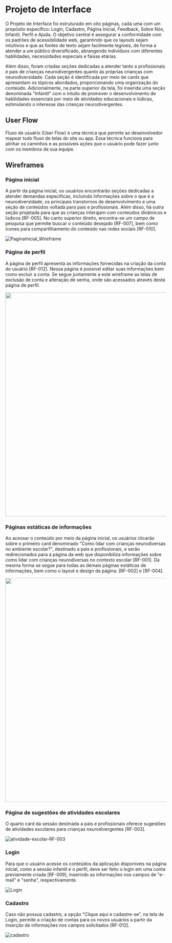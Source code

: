 
# Projeto de Interface

O Projeto de Interface foi estruturado em oito páginas, cada uma com um propósito específico: Login, Cadastro, Página Inicial, Feedback, Sobre Nós, Infantil, Perfil e Ajuda. O objetivo central é assegurar a conformidade com os padrões de acessibilidade web, garantindo que os layouts sejam intuitivos e que as fontes de texto sejam facilmente legíveis, de forma a atender a um público diversificado, abrangendo indivíduos com diferentes habilidades, necessidades especiais e faixas etárias.

Além disso, foram criadas seções dedicadas a atender tanto a profissionais e pais de crianças neurodivergentes quanto às próprias crianças com neurodiversidade. Cada seção é identificada por meio de cards que apresentam os tópicos abordados, proporcionando uma organização do conteúdo. Adicionalmente, na parte superior da tela, foi inserida uma seção denominada "Infantil" com o intuito de promover o desenvolvimento de habilidades essenciais por meio de atividades educacionais e lúdicas, estimulando o interesse das crianças neurodivergentes.

## User Flow

Fluxo de usuário (User Flow) é uma técnica que permite ao desenvolvedor mapear todo fluxo de telas do site ou app. Essa técnica funciona para alinhar os caminhos e as possíveis ações que o usuário pode fazer junto com os membros de sua equipe.

## Wireframes

### Página inicial

A partir da página inicial, os usuários encontrarão seções dedicadas a atender demandas específicas, incluindo informações sobre o que é a neurodiversidade, os principais transtornos de desenvolvimento e uma seção de conteúdos voltada para pais e profissionais. Além disso, há outra seção projetada para que as crianças interajam com conteúdos dinâmicos e lúdicos [RF-005]. No canto superior direito, encontra-se um campo de pesquisa que permite buscar o conteúdo desejado [RF-007], bem como ícones para compartilhamento do conteúdo nas redes sociais
[RF-010].

![PaginaInicial_Wireframe](https://github.com/ICEI-PUC-Minas-PMV-SI/pmv-si-2023-2-pe1-t2-neurodiversidade/assets/89950149/40fce231-eee1-4f66-b85e-2117d5b5ce39)

### Página de perfil

A página de perfil apresenta as informações fornecidas na criação da conta do usuário [RF-012]. Nessa página é possivel editar suas informações bem como excluir a conta.
Se segue juntamente a este wireframe as telas de exclusão de conta e alteração de senha, onde são acessados através desta página de perfil.

<div>
<img src="https://github.com/ICEI-PUC-Minas-PMV-SI/pmv-si-2023-2-pe1-t2-neurodiversidade/assets/112666344/94662bf8-b021-46ff-b49c-b0b95d2d9a58" width="700px" />
</div>


### Páginas estáticas de informações


Ao acessar o conteúdo por meio da página inicial, os usuários clicarão sobre o primeiro card denominado "Como lidar com crianças neurodiversas no ambiente escolar?", destinado a pais e profissionais, e serão redirecionados para à página da web que disponibiliza informações sobre como lidar com crianças neurodiversas no contexto escolar [RF-001]. Da mesma forma se segue para todas as demais páginas estáticas de informações, bem como o layout e design da página: [RF-002] e [RF-004].

<div>
<img src="https://github.com/ICEI-PUC-Minas-PMV-SI/pmv-si-2023-2-pe1-t2-neurodiversidade/assets/89950149/1b3076c4-526d-4c38-8633-21624f416ea1" width="700">
</div>

<!--
### Página sobre como lidar com crianças neurodiversas no ambiente familiar

O segundo card, identificado por "Como lidar com crianças neurodiversas no ambiente familiar?", disponibiliza informações sobre como lidar com crianças neurodiversas no contexto familiar [RF-004].

![contexto-familiar-RF-004](https://github.com/ICEI-PUC-Minas-PMV-SI/pmv-si-2023-2-pe1-t2-neurodiversidade/assets/89950149/a15decf4-96e9-49e6-a427-4831e73115a1)

### Página sobre como identificar a neurodivergência na infância

O terceiro card, intitulado "Como identificar a neurodivergência na infância?", oferece informações que auxiliam na identificação de possíveis crianças neurodiversas [RF-002].

![identificação_neurodiversos](https://github.com/ICEI-PUC-Minas-PMV-SI/pmv-si-2023-2-pe1-t2-neurodiversidade/assets/89950149/598709d1-51c6-47f7-98a7-40ccf06d718a)
-->




### Página de sugestões de atividades escolares

O quarto card da sessão destinada a pais e profissionais oferece sugestões de atividades escolares para crianças neurodivergentes [RF-003].

![atividade-escolar-RF-003](https://github.com/ICEI-PUC-Minas-PMV-SI/pmv-si-2023-2-pe1-t2-neurodiversidade/assets/89950149/10e0d654-be20-4649-968f-084728eafb01)

### Login

Para que o usuário acesse os conteúdos da aplicação disponíveis na página inicial, como a sessão infantil e o perfil, deve ser feito o login em uma conta previamente criada [RF-009], inserindo as informações nos campos de "e-mail" e "senha", respectivamente. 

![Login](https://github.com/ICEI-PUC-Minas-PMV-SI/pmv-si-2023-2-pe1-t2-neurodiversidade/assets/89950149/0dc998ff-6a04-40e4-9219-09c2f06508bd)


### Cadastro

Caso não possua cadastro, a opção "Clique aqui e cadastre-se", na tela de Login, permite a criação de contas para os novos usuários a partir da inserção de informações nos campos solicitados [RF-012].

![cadastro](https://github.com/ICEI-PUC-Minas-PMV-SI/pmv-si-2023-2-pe1-t2-neurodiversidade/assets/89950149/0f1ccbe0-a81b-499c-9226-161096d96cc8)
